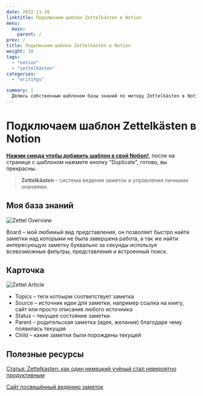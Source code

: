 ```yaml
---
date: 2022-11-20
linktitle: Подключаем шаблон Zettelkästen в Notion
menu:
  main:
    parent: /
prev: /
title: Подключаем шаблон Zettelkästen в Notion
weight: 10
tags:
  - "notion"
  - "zettelkästen"
categories:
  - "writings"

summary: |
  Делюсь собственным шаблоном базы знаний по методу Zettelkästen в Notion.
---
```


# Подключаем шаблон Zettelkästen в Notion

[**Нажми сиюда чтобы добавить шаблон в свой Notion!**](https://inoshipotyanin.notion.site/f33d9e9957014933b1f5d1e920f72e65?v=a7662e5606dc49a0848c5c38f8d11b9f), после на странице с шаблоном нажмите кнопку "Duplicate", готово, вы прекрасны.

> **Zettelkästen** – система ведения заметок и управления личными знаниями. 

## Моя база знаний

![Zettel Overview](/posts/notion-zettel-template/zettel-example-dark.png)

Board – мой любимый вид представления, он позволяет быстро найти заметки над которыми не была завершена работа, а так же найти интересующую заметку буквально за секунды используя всевозможные фильтры, представления и встроенный поиск.

## Карточка

![Zettel Article](/posts/notion-zettel-template/zettel-article-example-dark.png)

- Topics – теги котоырм соответствует заметка
- Source – источник идеи для заметки, например ссылка на книгу, сайт или просто описание любого источника
- Status – текущее состояние заметки
- Parent – родительская заметка (идея, желание) благодаря чему появилась текущая
- Child – какие заметки были порождены текущей

## Полезные ресурсы

[Статья: Zettelkasten: как один немецкий учёный стал невероятно продуктивным](https://habr.com/ru/post/508672/)

[Сайт посвящённый ведению заметок](https://zttl.space/)
